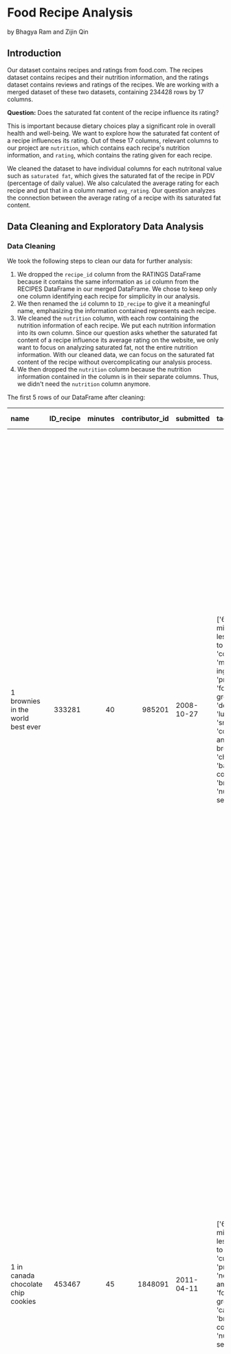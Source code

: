 # Food Recipe Analysis

by Bhagya Ram and Zijin Qin

## Introduction

Our dataset contains recipes and ratings from food.com. The recipes dataset contains recipes and their nutrition information, and the ratings dataset contains reviews and ratings of the recipes. We are working with a merged dataset of these two datasets, containing 234428 rows by 17 columns.

**Question:** Does the saturated fat content of the recipe influence its rating?

This is important because dietary choices play a significant role in overall health and well-being. We want to explore how the saturated fat content of a recipe influences its rating. Out of these 17 columns, relevant columns to our project are `nutrition`, which contains each recipe's nutrition information, and `rating`, which contains the rating given for each recipe. 

We cleaned the dataset to have individual columns for each nutritonal value such as `saturated fat`, which gives the saturated fat of the recipe in PDV (percentage of daily value). We also calculated the average rating for each recipe and put that in a column named `avg_rating`. Our question analyzes the connection between the average rating of a recipe with its saturated fat content.  

## Data Cleaning and Exploratory Data Analysis

### Data Cleaning

We took the following steps to clean our data for further analysis:
1. We dropped the `recipe_id` column from the RATINGS DataFrame because it contains the same information as `id` column from the RECIPES DataFrame in our merged DataFrame. We chose to keep only one column identifying each recipe for simplicity in our analysis. 
2. We then renamed the `id` column to `ID_recipe` to give it a meaningful name, emphasizing the information contained represents each recipe.
3. We cleaned the `nutrition` column, with each row containing the nutrition information of each recipe. We put each nutrition information into its own column. Since our question asks whether the saturated fat content of a recipe influence its average rating on the website, we only want to focus on analyzing saturated fat, not the entire nutrition information. With our cleaned data, we can focus on the saturated fat content of the recipe without overcomplicating our analysis process.
4. We then dropped the `nutrition` column because the nutrition information contained in the column is in their separate columns. Thus, we didn't need the `nutrition` column anymore. 

The first 5 rows of our DataFrame after cleaning:

| name                                 |   ID_recipe |   minutes |   contributor_id | submitted   | tags                                                                                                                                                                                                                        |   n_steps | steps                                                                                                                                                                                                                                                                                                                                                                                                                                                                                                                                                                                                                                                                                                                                                                                                                              | description                                                                                                                                                                                                                                                                                                                                                                       | ingredients                                                                                                                                                                    |   n_ingredients |          user_id |   recipe_id | date       | review                                                                                                                                                                                                                                                                                                                                           |   avg_rating |   calories |   total fat |   sugar |   sodium |   protein |   saturated fat |   carbohydrates |
|:-------------------------------------|------------:|----------:|-----------------:|:------------|:----------------------------------------------------------------------------------------------------------------------------------------------------------------------------------------------------------------------------|----------:|:-----------------------------------------------------------------------------------------------------------------------------------------------------------------------------------------------------------------------------------------------------------------------------------------------------------------------------------------------------------------------------------------------------------------------------------------------------------------------------------------------------------------------------------------------------------------------------------------------------------------------------------------------------------------------------------------------------------------------------------------------------------------------------------------------------------------------------------|:----------------------------------------------------------------------------------------------------------------------------------------------------------------------------------------------------------------------------------------------------------------------------------------------------------------------------------------------------------------------------------|:-------------------------------------------------------------------------------------------------------------------------------------------------------------------------------|----------------:|-----------------:|------------:|:-----------|:-------------------------------------------------------------------------------------------------------------------------------------------------------------------------------------------------------------------------------------------------------------------------------------------------------------------------------------------------|-------------:|-----------:|------------:|--------:|---------:|----------:|----------------:|----------------:|
| 1 brownies in the world    best ever |      333281 |        40 |           985201 | 2008-10-27  | ['60-minutes-or-less', 'time-to-make', 'course', 'main-ingredient', 'preparation', 'for-large-groups', 'desserts', 'lunch', 'snacks', 'cookies-and-brownies', 'chocolate', 'bar-cookies', 'brownies', 'number-of-servings'] |        10 | ['heat the oven to 350f and arrange the rack in the middle', 'line an 8-by-8-inch glass baking dish with aluminum foil', 'combine chocolate and butter in a medium saucepan and cook over medium-low heat , stirring frequently , until evenly melted', 'remove from heat and let cool to room temperature', 'combine eggs , sugar , cocoa powder , vanilla extract , espresso , and salt in a large bowl and briefly stir until just evenly incorporated', 'add cooled chocolate and mix until uniform in color', 'add flour and stir until just incorporated', 'transfer batter to the prepared baking dish', 'bake until a tester inserted in the center of the brownies comes out clean , about 25 to 30 minutes', 'remove from the oven and cool completely before cutting']                                                  | these are the most; chocolatey, moist, rich, dense, fudgy, delicious brownies that you'll ever make.....sereiously! there's no doubt that these will be your fav brownies ever for you can add things to them or make them plain.....either way they're pure heaven!                                                                                                              | ['bittersweet chocolate', 'unsalted butter', 'eggs', 'granulated sugar', 'unsweetened cocoa powder', 'vanilla extract', 'brewed espresso', 'kosher salt', 'all-purpose flour'] |               9 | 386585           |      333281 | 2008-11-19 | These were pretty good, but took forever to bake.  I would send it ended up being almost an hour!  Even then, the brownies stuck to the foil, and were on the overly moist side and not easy to cut.  They did taste quite rich, though!  Made for My 3 Chefs.                                                                                   |            4 |      138.4 |          10 |      50 |        3 |         3 |              19 |               6 |
| 1 in canada chocolate chip cookies   |      453467 |        45 |          1848091 | 2011-04-11  | ['60-minutes-or-less', 'time-to-make', 'cuisine', 'preparation', 'north-american', 'for-large-groups', 'canadian', 'british-columbian', 'number-of-servings']                                                               |        12 | ['pre-heat oven the 350 degrees f', 'in a mixing bowl , sift together the flours and baking powder', 'set aside', 'in another mixing bowl , blend together the sugars , margarine , and salt until light and fluffy', 'add the eggs , water , and vanilla to the margarine / sugar mixture and mix together until well combined', 'add in the flour mixture to the wet ingredients and blend until combined', 'scrape down the sides of the bowl and add the chocolate chips', 'mix until combined', 'scrape down the sides to the bowl again', 'using an ice cream scoop , scoop evenly rounded balls of dough and place of cookie sheet about 1 - 2 inches apart to allow for spreading during baking', 'bake for 10 - 15 minutes or until golden brown on the outside and soft & chewy in the center', 'serve hot and enjoy !'] | this is the recipe that we use at my school cafeteria for chocolate chip cookies. they must be the best chocolate chip cookies i have ever had! if you don't have margarine or don't like it, then just use butter (softened) instead.                                                                                                                                            | ['white sugar', 'brown sugar', 'salt', 'margarine', 'eggs', 'vanilla', 'water', 'all-purpose flour', 'whole wheat flour', 'baking soda', 'chocolate chips']                    |              11 | 424680           |      453467 | 2012-01-26 | Originally I was gonna cut the recipe in half (just the 2 of us here), but then we had a park-wide yard sale, & I made the whole batch & used them as enticements for potential buyers ~ what the hey, a free cookie as delicious as these are, definitely works its magic! Will be making these again, for sure! Thanks for posting the recipe! |            5 |      595.1 |          46 |     211 |       22 |        13 |              51 |              26 |
| 412 broccoli casserole               |      306168 |        40 |            50969 | 2008-05-30  | ['60-minutes-or-less', 'time-to-make', 'course', 'main-ingredient', 'preparation', 'side-dishes', 'vegetables', 'easy', 'beginner-cook', 'broccoli']                                                                        |         6 | ['preheat oven to 350 degrees', 'spray a 2 quart baking dish with cooking spray , set aside', 'in a large bowl mix together broccoli , soup , one cup of cheese , garlic powder , pepper , salt , milk , 1 cup of french onions , and soy sauce', 'pour into baking dish , sprinkle remaining cheese over top', 'bake for 25 minutes or until cheese is lightly browned', 'sprinkle with rest of french fried onions and bake until onions are browned and cheese is bubbly , about 10 more minutes']                                                                                                                                                                                                                                                                                                                              | since there are already 411 recipes for broccoli casserole posted to "zaar" ,i decided to call this one  #412 broccoli casserole.i don't think there are any like this one in the database. i based this one on the famous "green bean casserole" from campbell's soup. but i think mine is better since i don't like cream of mushroom soup.submitted to "zaar" on may 28th,2008 | ['frozen broccoli cuts', 'cream of chicken soup', 'sharp cheddar cheese', 'garlic powder', 'ground black pepper', 'salt', 'milk', 'soy sauce', 'french-fried onions']          |               9 |  29782           |      306168 | 2008-12-31 | This was one of the best broccoli casseroles that I have ever made.  I made my own chicken soup for this recipe. I was a bit worried about the tsp of soy sauce but it gave the casserole the best flavor. YUM!                                                                                                                                  |            5 |      194.8 |          20 |       6 |       32 |        22 |              36 |               3 |
|                                      |             |           |                  |             |                                                                                                                                                                                                                             |           |                                                                                                                                                                                                                                                                                                                                                                                                                                                                                                                                                                                                                                                                                                                                                                                                                                    |                                                                                                                                                                                                                                                                                                                                                                                   |                                                                                                                                                                                |                 |                  |             |            | The photos you took (shapeweaver) inspired me to make this recipe and it actually does look just like them when it comes out of the oven.                                                                                                                                                                                                        |              |            |             |         |          |           |                 |                 |
|                                      |             |           |                  |             |                                                                                                                                                                                                                             |           |                                                                                                                                                                                                                                                                                                                                                                                                                                                                                                                                                                                                                                                                                                                                                                                                                                    |                                                                                                                                                                                                                                                                                                                                                                                   |                                                                                                                                                                                |                 |                  |             |            | Thanks so much for sharing your recipe shapeweaver. It was wonderful!  Going into my family's favorite Zaar cookbook :)                                                                                                                                                                                                                          |              |            |             |         |          |           |                 |                 |
| 412 broccoli casserole               |      306168 |        40 |            50969 | 2008-05-30  | ['60-minutes-or-less', 'time-to-make', 'course', 'main-ingredient', 'preparation', 'side-dishes', 'vegetables', 'easy', 'beginner-cook', 'broccoli']                                                                        |         6 | ['preheat oven to 350 degrees', 'spray a 2 quart baking dish with cooking spray , set aside', 'in a large bowl mix together broccoli , soup , one cup of cheese , garlic powder , pepper , salt , milk , 1 cup of french onions , and soy sauce', 'pour into baking dish , sprinkle remaining cheese over top', 'bake for 25 minutes or until cheese is lightly browned', 'sprinkle with rest of french fried onions and bake until onions are browned and cheese is bubbly , about 10 more minutes']                                                                                                                                                                                                                                                                                                                              | since there are already 411 recipes for broccoli casserole posted to "zaar" ,i decided to call this one  #412 broccoli casserole.i don't think there are any like this one in the database. i based this one on the famous "green bean casserole" from campbell's soup. but i think mine is better since i don't like cream of mushroom soup.submitted to "zaar" on may 28th,2008 | ['frozen broccoli cuts', 'cream of chicken soup', 'sharp cheddar cheese', 'garlic powder', 'ground black pepper', 'salt', 'milk', 'soy sauce', 'french-fried onions']          |               9 |      1.19628e+06 |      306168 | 2009-04-13 | I made this for my son's first birthday party this weekend. Our guests INHALED it! Everyone kept saying how delicious it was. I was I could have gotten to try it.                                                                                                                                                                               |            5 |      194.8 |          20 |       6 |       32 |        22 |              36 |               3 |
| 412 broccoli casserole               |      306168 |        40 |            50969 | 2008-05-30  | ['60-minutes-or-less', 'time-to-make', 'course', 'main-ingredient', 'preparation', 'side-dishes', 'vegetables', 'easy', 'beginner-cook', 'broccoli']                                                                        |         6 | ['preheat oven to 350 degrees', 'spray a 2 quart baking dish with cooking spray , set aside', 'in a large bowl mix together broccoli , soup , one cup of cheese , garlic powder , pepper , salt , milk , 1 cup of french onions , and soy sauce', 'pour into baking dish , sprinkle remaining cheese over top', 'bake for 25 minutes or until cheese is lightly browned', 'sprinkle with rest of french fried onions and bake until onions are browned and cheese is bubbly , about 10 more minutes']                                                                                                                                                                                                                                                                                                                              | since there are already 411 recipes for broccoli casserole posted to "zaar" ,i decided to call this one  #412 broccoli casserole.i don't think there are any like this one in the database. i based this one on the famous "green bean casserole" from campbell's soup. but i think mine is better since i don't like cream of mushroom soup.submitted to "zaar" on may 28th,2008 | ['frozen broccoli cuts', 'cream of chicken soup', 'sharp cheddar cheese', 'garlic powder', 'ground black pepper', 'salt', 'milk', 'soy sauce', 'french-fried onions']          |               9 | 768828           |      306168 | 2013-08-02 | Loved this.  Be sure to completely thaw the broccoli.  I didn&#039;t and it didn&#039;t get done in time specified.  Just cooked it a little longer though and it was perfect.  Thanks Chef.                                                                                                                                                     |            5 |      194.8 |          20 |       6 |       32 |        22 |              36 |               3 |


### Univariate Analysis

Distribution of Saturated Fat of Top 20 Recipes:
<iframe
  src="C:/Users/zijin/dsc80-2024-sp/food-recipe-analysis/top_fig.html"
  width="800"
  height="600"
  frameborder="0"
></iframe>

This histogram shows the distribution of saturated fat content (in percent daily value) of the top 20 recipes. Most have between 20-60% daily value. 

Distribution of Saturated Fat of Worst 20 Recipes:
<iframe
  src="C:/Users/zijin/dsc80-2024-sp/food-recipe-analysis/last_fig.html"
  width="800"
  height="600"
  frameborder="0"
></iframe>

The histogram shows the distribution of saturated fat content (in percent daily value) of the worst 20 recipes. While the graph only shows up to 120% daily value, there are recipes with saturated fat content above this threshold, unlike the top 20 recipes. 

### Bivariate Analysis

Distribution of Saturated Fat vs. Average Rating of All Recipes:
<iframe
  src="C:/Users/zijin/dsc80-2024-sp/food-recipe-analysis/scatter_fig.html"
  width="800"
  height="600"
  frameborder="0"
></iframe>

This scatter plot shows the distribution of saturated fat content (in percent daily value) of all recipes in our dataset. The x-axis shows the saturated fat content, while the y-axis shows the average rating of each recipe. Most recipes have 0-200% daily value of saturated fat, and there is a higher proportion of recipes with 3-5 star ratings. 

### Interesting Aggregates

The aggregated statistics of `review` count and `avg_rating` mean per `user_id`, the contributor of each rating, of 5 users:

|   review |   avg_rating |
|---------:|-------------:|
|       79 |      4.34616 |
|        1 |      5       |
|        2 |      4.13462 |
|        2 |      5       |
|        1 |      5       |

The represented data is significant because it shows that the number of reviews and the average rating may not be correlated. It also shows that there are more active users who leave many reviews, and there are less active users to rarely leave reviews. However, both seem to have similar average ratings of recipes. 

## Assessment of Missingness

### NMAR Analysis

There are 3 columns with missing values: `name`, `description`, and `review`. Of these 3 columns, the column `description` is not missing at random (NMAR). The missingness of the `description` column depends on the `tags` column, which contains the Food.com tags for the recipe. Recipes of well-known foods with similar tags may be missing descriptions because many people know what food the recipe is about.

### Missingness Dependency

We ran a permutation test under the following hypotheses:

- **Null Hypothesis:** Average ratings of null reviews and non-null reviews come from the same distribution
- **Alternative Hypothesis:** Average ratings of non-null reviews are higher than average ratings of null reviews
- **Test Statistic:** Difference in group means

Our p-value was greater than 0.05, which meant we failed to reject the null hypothesis. This means the missingness of the `review` column might depend on the values in the `avg_rating` column. The missingness of recipe reviews might not depend on the average rating of the recipe.

This graph shows the relationship between missingness of the `review` column and the `avg_rating` column:
<iframe
  src="C:/Users/zijin/dsc80-2024-sp/food-recipe-analysis/fig_bar.html"
  width="800"
  height="600"
  frameborder="0"
></iframe>

The difference between the average rating of those missing and those that have reviews is negligible, which is also reflected in our permutation test.

## Hypothesis Testing

- **Null Hypothesis:** There is no difference between the saturated fat content of the top 20 rated recipes and bottom 20 rated recipes. 
- **Alternative Hypothesis:** There IS a difference between the saturated fat content of the top and bottom 20 recipes. 

- **Test Statistic:** Difference in means of saturated fat content of both groups.
- **Significance Level:** 0.05 (If p-value < 0.05, we reject the null hypothesis. Otherwise, we fail to reject it.)

We ran a permutation test based on the above. These are good choices because we are trying to determine whether the distribution of the two samples, the saturated fat content of the best-rated 20 recipes and worst-rated 20 recipes, are draws from the same population. Since we want to determine that, we want to use difference in means of saturated fat content of both groups as the test statistic because the saturated fat content is a quantitative variable. 

Our p-value was 0.1433, which meant our p-value > 0.05. We failed to reject the null hypothesis. This shows that there could be no difference between the saturated fat content of the top 20 rated recipes and bottom 20 rated recipes.

## Framing a Prediction Problem

### Problem Identification

- **Our prediction question:** The number of minutes (`minutes`) it takes to prepare a recipe given the recipe rating (`avg_rating`).
- **Type of problem:** Regression
- **Response variable:** We chose the response variable `minutes` because understanding the correlation between it and the recipe rating can help users plan their time more efficiently.
- **Evaluation:** RMSE: RMSE penalizes larger errors more than smaller ones, which is crucial in providing accurate and reliable predictions for recipe preparation times.

## Baseline Model

We built a pipeline to predict `minutes` using `avg_rating` and `tags`. Our categorical features are `avg_rating` (ordinal) and `tags` (nominal). Our quantitative feature is `minutes`, which we aim to predict. We preprocess the data by one-hot-encoding `tags`. We then fit a linear regression model and evaluate its performance using RMSE and R^2.

Our model performs at an RMSE of 713.4. The RMSE is the square root of the average squared error. The median number of minutes (`minutes`) it takes to make a recipe is 39 mins. An RMSE of 713.4 indicates that the model's predictions will differ from the actual values by approximately 713.4 minutes, or ~11.90 hours. This is a rather large difference from the average recipe's cook time, so our model doesn't perform satisfactorily. To improve it for the final model, we plan on transforming existing features and fine-tuning our hyperparameters. 


## Final Model

## Fairness Analysis